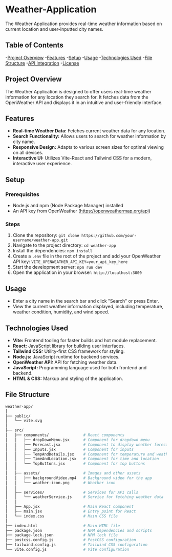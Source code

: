 # Weather-Application
The Weather Application provides real-time weather information based on current location and user-inputted city names.
## Table of Contents
-[Project Overview](#project-overview)
-[Features](#features)
-[Setup](#setup)
-[Usage](#usage)
-[Technologies Used](#technologies-used)
-[File Structure](#file-structure)
-[API Integration](#api-integration)
-[License](#license)
## Project Overview
The Weather Application is designed to offer users real-time weather information for any location they search for. It fetches data from the OpenWeather API and displays it in an intuitive and user-friendly interface.
## Features
- **Real-time Weather Data:** Fetches current weather data for any location.
- **Search Functionality:** Allows users to search for weather information by city name.
- **Responsive Design:** Adapts to various screen sizes for optimal viewing on all devices.
- **Interactive UI:** Utilizes Vite-React and Tailwind CSS for a modern, interactive user experience.
## Setup
### Prerequisites
- Node.js and npm (Node Package Manager) installed
- An API key from OpenWeather (https://openweathermap.org/api)
### Steps
1. Clone the repository:
   `git clone https://github.com/your-username/weather-app.git`
2. Navigate to the project directory:
   `cd weather-app`
3. Install the dependencies:
   `npm install`
4. Create a `.env` file in the root of the project and add your OpenWeather API key:
   `VITE_OPENWEATHER_API_KEY=your_api_key_here`
5. Start the development server:
   `npm run dev`
6. Open the application in your browser:
   `http://localhost:3000`
## Usage
- Enter a city name in the search bar and click "Search" or press Enter.
- View the current weather information displayed, including temperature, weather condition, humidity, and wind speed.
## Technologies Used
- **Vite:** Frontend tooling for faster builds and hot module replacement.
- **React:**  JavaScript library for building user interfaces.
- **Tailwind CSS:** Utility-first CSS framework for styling.
- **Node.js:**  JavaScript runtime for backend services.
- **OpenWeather API:**  API for fetching weather data.
- **JavaScript:** Programming language used for both frontend and backend.
- **HTML & CSS:**  Markup and styling of the application.
## File Structure
```bash
weather-app/
│
├── public/
│   └── vite.svg                
│
├── src/
│   ├── components/               # React components
│   │   ├── dropDownMenu.jsx      # Component for dropdown menu
│   │   ├── Forecast.jsx          # Component to display weather forecast
│   │   ├── Inputs.jsx            # Component for inputs
│   │   ├── TempAndDetails.jsx    # Component for temperature and weather details
│   │   ├── TimeAndLocation.jsx   # Component for time and location
│   │   └── TopButtons.jsx        # Component for top buttons
│   │
│   ├── assets/                   # Images and other assets
│   │   ├── backgroundVideo.mp4   # Background video for the app
│   │   └── weather-icon.png      # Weather icon
│   │
│   ├── services/                 # Services for API calls
│   │   └── weatherService.js     # Service for fetching weather data
│   │
│   ├── App.jsx                   # Main React component
│   ├── main.jsx                  # Entry point for React
│   └── index.css                 # Main CSS file
│
├── index.html                    # Main HTML file
├── package.json                  # NPM dependencies and scripts
├── package-lock.json             # NPM lock file
├── postcss.config.js             # PostCSS configuration
├── tailwind.config.js            # Tailwind CSS configuration
└── vite.config.js                # Vite configuration
```
